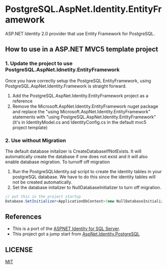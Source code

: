 # PostgreSQL.AspNet.Identity.EntityFramework

ASP.NET Identity 2.0 provider that use Entity Framework for PostgreSQL.

## How to use in a ASP.NET MVC5 template project

### 1. Update the project to use PostgreSQL.AspNet.Idnetity.EntityFramework
Once you have correctly setup the PostgreSQL EntityFramework, using PostgreSQL.AspNet.Identity.Framework is straight forward.

1. Add the PostgreSQL.AspNet.Identity.EntityFramework project as a reference
2. Remove the Microsoft.AspNet.Identity.EntityFramework nuget package and replace the "using Microsoft.AspNet.Identity.EntityFramework" statements with "using PostgreSQL.AspNet.Identity.EntityFramework" (it's in IdentityModel.cs and IdentityConfig.cs in the default mvc5 project template)
   
### 2. Use without Migration
The default database initalizer is CreateDatabaseIfNotExists. It will automatically create the database if one does not exist and it will also enable database migration. To turnoff off migration

1. Run the PostgreSQLIdentity.sql script to create the identity tables in your postgreSQL database. We have to do this since the identity tables will not be created automatically.
2. Set the database initalizer to NullDatabaseInitializer to turn off migration.

```csharp
// put this in the project startup 
Database.SetInitializer<ApplicationDbContext>(new NullDatabaseInitializer<ApplicationDbContext>());
```
## References
* This is a port of the [ASPNET Identity for SQL Server](https://aspnetidentity.codeplex.com/). 
* This project got a jump start from [AspNet.Identity.PostgreSQL](https://github.com/lethehau90/Core-PosGreSql-WebAPI/tree/Indentity)

## LICENSE
[MIT](/LICENSE)
